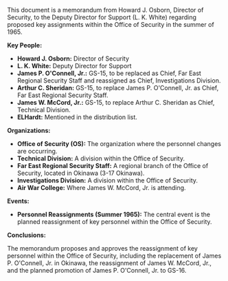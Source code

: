 This document is a memorandum from Howard J. Osborn, Director of Security, to the Deputy Director for Support (L. K. White) regarding proposed key assignments within the Office of Security in the summer of 1965.

**Key People:**

*   **Howard J. Osborn:** Director of Security
*   **L. K. White:** Deputy Director for Support
*   **James P. O'Connell, Jr.:** GS-15, to be replaced as Chief, Far East Regional Security Staff and reassigned as Chief, Investigations Division.
*   **Arthur C. Sheridan:** GS-15, to replace James P. O'Connell, Jr. as Chief, Far East Regional Security Staff.
*   **James W. McCord, Jr.:** GS-15, to replace Arthur C. Sheridan as Chief, Technical Division.
*   **ELHardt:** Mentioned in the distribution list.

**Organizations:**

*   **Office of Security (OS):** The organization where the personnel changes are occurring.
*   **Technical Division:** A division within the Office of Security.
*   **Far East Regional Security Staff:** A regional branch of the Office of Security, located in Okinawa (3-17 Okinawa).
*   **Investigations Division:** A division within the Office of Security.
*   **Air War College:** Where James W. McCord, Jr. is attending.

**Events:**

*   **Personnel Reassignments (Summer 1965):** The central event is the planned reassignment of key personnel within the Office of Security.

**Conclusions:**

The memorandum proposes and approves the reassignment of key personnel within the Office of Security, including the replacement of James P. O'Connell, Jr. in Okinawa, the reassignment of James W. McCord, Jr., and the planned promotion of James P. O'Connell, Jr. to GS-16.

